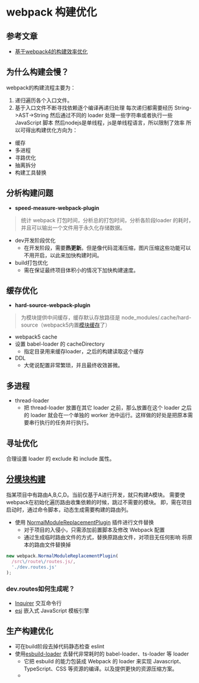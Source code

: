 <!--
 * @Desc: 
 * @Author: 曾茹菁
 * @Date: 2022-08-17 10:25:37
 * @LastEditors: 曾茹菁
 * @LastEditTime: 2022-08-17 16:09:52
-->
# webpack 构建优化
## 参考文章
- [基于webpack4的构建效率优化](https://juejin.cn/post/7127098334900125710)
## 为什么构建会慢？
webpack的构建流程主要为：
1. 递归遍历各个入口文件。
2. 基于入口文件不断寻找依赖逐个编译再递归处理
每次递归都需要经历 String->AST->String
然后通过不同的 loader 处理一些字符串或者执行一些 JavaScript 脚本
然后nodejs是单线程，js是单线程语言，所以限制了效率
所以可得出构建优化方向为：
- 缓存
- 多进程
- 寻路优化
- 抽离拆分
- 构建工具替换
## 分析构建问题
- **speed-measure-webpack-plugin** 
> 统计 webpack 打包时间，分析总的打包时间，分析各阶段loader 的耗时，并且可以输出一个文件用于永久化存储数据。
- dev开发阶段优化
    - 在开发阶段，需要**热更新**。但是像代码混淆压缩，图片压缩这些功能可以不用开启，以此来加快构建时间。
- build打包优化
    - 需在保证最终项目体积小的情况下加快构建速度。
## 缓存优化
- **hard-source-webpack-plugin**
> 为模块提供中间缓存，缓存默认存放路径是 node_modules/.cache/hard-source（webpack5内置[模块缓存](https://webpack.js.org/configuration/cache/#root)了）
- webpack5 cache
- 设置 babel-loader 的 cacheDirectory
  - 指定目录用来缓存loader，之后的构建读取这个缓存
- DDL 
  - 大佬说配置非常繁琐，并且最终收效甚微。
## 多进程
- thread-loader
  - 把 thread-loader 放置在其它 loader 之前，那么放置在这个 loader 之后的 loader 就会在一个单独的 worker 池中运行。这样做的好处是把原本需要串行执行的任务并行执行。
## 寻址优化
合理设置 loader 的 exclude 和 include 属性。
## [分模块构建](https://juejin.cn/post/7127098334900125710#heading-12)
指某项目中有路由A,B,C,D。当前仅基于A进行开发，就只构建A模块。
需要使webpack在初始化遍历路由收集依赖的时候，跳过不需要的模块。
即，需在项目启动时，通过命令脚本，动态生成需要构建的路由列。
- 使用 [NormalModuleReplacementPlugin](https://webpack.docschina.org/plugins/normal-module-replacement-plugin/) 插件进行文件替换
  - 对于项目的入侵小，只需添加前置脚本及修改 Webpack 配置
  - 通过生成临时路由文件的方式，替换原路由文件，对项目无任何影响
将原本的路由文件替换掉
```js
new webpack.NormalModuleReplacementPlugin(
  /src\/route\/routes.js/,
  './dev.routes.js'
);
``` 
### dev.routes如何生成呢？
- [Inquirer](https://github.com/SBoudrias/Inquirer.js/) 交互命令行
- [esj](https://ejs.bootcss.com/) 嵌入式 JavaScript 模板引擎
## 生产构建优化
- 可在build阶段去掉代码静态检查 eslint
- 使用[esbuild-loader](https://github.com/privatenumber/esbuild-loader) 去替代非常耗时的 babel-loader、ts-loader 等 loader
  - 它把 esbuild 的能力包装成 Webpack 的 loader 来实现 Javascript、TypeScript、CSS 等资源的编译。以及提供更快的资源压缩方案。
  - 